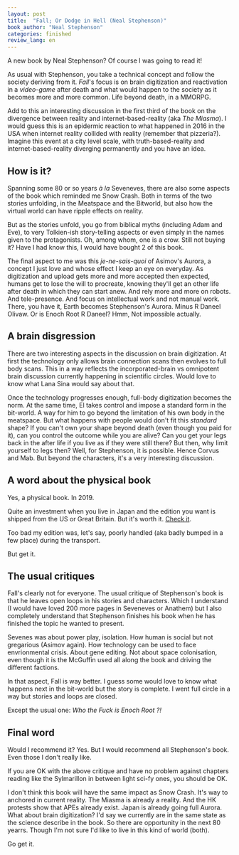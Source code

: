 ```yaml
---
layout: post
title:  "Fall; Or Dodge in Hell (Neal Stephenson)"
book_author: "Neal Stephenson"
categories: finished
review_lang: en
---
```


A new book by Neal Stephenson? Of course I was going to read it!

As usual with Stephenson, you take a technical concept and follow the society deriving from it. *Fall*'s focus is on brain digitization and reactivation in a *video-game* after death and what would happen to the society as it becomes more and more common. Life beyond death, in a MMORPG.

Add to this an interesting discussion in the first third of the book on the divergence between reality and internet-based-reality (aka *The Miasma*). I would guess this is an epidermic reaction to what happened in 2016 in the USA when internet reality collided with reality (remember that pizzeria?). Imagine this event at a city level scale, with truth-based-reality and internet-based-reality diverging permanently and you have an idea.

## How is it?

Spanning some 80 or so years *à la* Seveneves, there are also some aspects of the book which reminded me Snow Crash. Both in terms of the two stories unfolding, in the Meatspace and the Bitworld, but also how the virtual world can have ripple effects on reality.

But as the stories unfold, you go from biblical myths (including Adam and Eve), to very Tolkien-ish story-telling aspects or even simply in the names given to the protagonists. Oh, among whom, one is a crow. Still not buying it? Have I had know this, I would have bought 2 of this book.

The final aspect to me was this *je-ne-sais-quoi* of Asimov's Aurora, a concept I just love and whose effect I keep an eye on everyday. As digitization and upload gets more and more accepted then expected, humans get to lose the will to procreate, knowing they'll get an other life after death in which they can start anew. And rely more and more on robots. And tele-presence. And focus on intellectual work and not manual work. There, you have it, Earth becomes Stephenson's Aurora. Minus R Daneel Olivaw. Or is Enoch Root R Daneel? Hmm, Not impossible actually.

## A brain disgression

There are two interesting aspects in the discussion on brain digitization. At first the technology only allows brain connection scans then evolves to full body scans. This in a way reflects the incorporated-brain vs omnipotent brain discussion currently happening in scientific circles. Would love to know what Lana Sina would say about that.

Once the technology progresses enough, full-body digitization becomes the norm. At the same time, El takes control and impose a standard form in the bit-world. A way for him to go beyond the limitation of his own body in the meatspace. But what happens with people would don't fit this *standard* shape? If you can't own your shape beyond death (even though you paid for it), can you control the outcome while you are alive? Can you get your legs back in the after life if you live as if they were still there? But then, why limit yourself to legs then? Well, for Stephenson, it is possible. Hence Corvus and Mab. But beyond the characters, it's a very interesting discussion.

## A word about the physical book

Yes, a physical book. In 2019.

Quite an investment when you live in Japan and the edition you want is shipped from the US or Great Britain. But it's worth it. [Check it](https://twitter.com/nealstephenson/status/1130982111479885824?s=20).

Too bad my edition was, let's say, poorly handled (aka badly bumped in a few place) during the transport.

But get it.

## The usual critiques

Fall's clearly not for everyone. The usual critique of Stephenson's book is that he leaves open loops in his stories and characters. Which I understand (I would have loved 200 more pages in Seveneves or Anathem) but I also completely understand that Stephenson finishes his book when he has finished the topic he wanted to present.

Sevenes was about power play, isolation. How human is social but not gregarious (Asimov again). How technology can be used to face envrionmental crisis. About gene editing. Not about space colonisation, even though it is the McGuffin used all along the book and driving the different factions. 

In that aspect, Fall is way better. I guess some would love to know what happens next in the bit-world but the story is complete. I went full circle in a way but stories and loops are closed.

Except the usual one: *Who the Fuck is Enoch Root ?!*

## Final word

Would I recommend it? Yes. But I would recommend all Stephenson's book. Even those I don't really like.

If you are OK with the above critique and have no problem against chapters reading like the Sylmarillon in between light sci-fy ones, you should be OK.

I don't think this book will have the same impact as Snow Crash. It's way to anchored in current reality. The Miasma is already a reality. And the HK protests show that APEs already exist. Japan is already going full Aurora. What about brain digitization? I'd say we currently are in the same state as the science describe in the book. So there are opportunity in the next 80 yearrs. Though I'm not sure I'd like to live in this kind of world (both).

Go get it.
